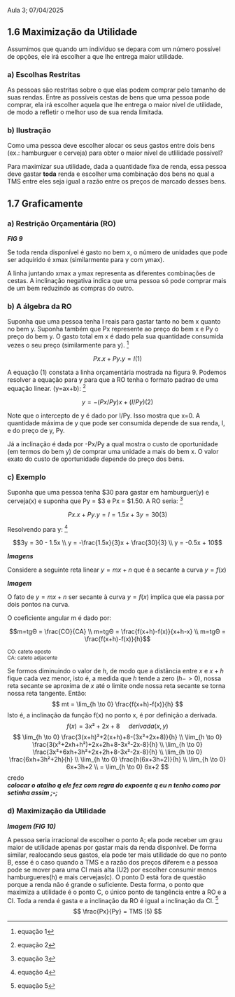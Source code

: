 Aula 3; 07/04/2025

## 1.6 Maximização da Utilidade
Assumimos que quando um indivíduo se depara com um número possível de opções, ele irá escolher a que lhe entrega maior utilidade.

### a) Escolhas Restritas
As pessoas são restritas sobre o que elas podem comprar pelo tamanho de suas rendas. Entre as possíveis cestas de bens que uma pessoa pode comprar, ela irá escolher aquela que lhe entrega o maior nível de utilidade, de modo a refletir o melhor uso de sua renda limitada.

### b) Ilustração
Como uma pessoa deve escolher alocar os seus gastos entre dois bens (ex.: hamburguer e cerveja) para obter o maior nível de utlilidade possível?

Para maximizar sua utilidade, dada a quantidade fixa de renda, essa pessoa deve gastar **toda** renda e escolher uma combinação dos bens no qual a TMS entre eles seja igual a razão entre os preços de marcado desses bens.

## 1.7 Graficamente
### a) Restrição Orçamentária (RO)

***FIG 9***

Se toda renda disponível é gasto no bem x, o número de unidades que pode ser adquirido é xmax (similarmente para y com ymax).

A linha juntando xmax a ymax representa as diferentes combinações de cestas. A inclinação negativa indica que uma pessoa só pode comprar mais de um bem reduzindo as compras do outro.

### b) A álgebra da RO
Suponha que uma pessoa tenha I reais para gastar tanto no bem x quanto no bem y. Suponha também que Px represente ao preço do bem x e Py o preço do bem y. O gasto total em x é dado pela sua quantidade consumida vezes o seu preço (similarmente para y). [^1]
```math
Px.x + Py.y = I (1)
```
A equação (1) constata a linha orçamentária mostrada na figura 9. Podemos resolver a equação para y para que a RO tenha o formato padrao de uma equação linear.
(y=ax+b): [^2]
```math
y=-(Px/Py)x+(I/Py) (2)
```
Note que o intercepto de y é dado por I/Py. Isso mostra que x=0. A quantidade máxima de y que pode ser consumida depende de sua renda, I, e do preço de y, Py.

Já a inclinação é dada por -Px/Py a qual mostra o custo de oportunidade (em termos do bem y) de comprar uma unidade a mais do bem x. O valor exato do custo de oportunidade depende do preço dos bens.

### c) Exemplo
Suponha que uma pessoa tenha $30 para gastar em hamburguer(y) e cerveja(x) e suponha que Py = $3 e Px = $1.50. A RO seria: [^3]

```math
Px.x + Py.y = I = 1.5x+3y=30 (3)
```
Resolvendo para y: [^4]

```math
3y = 30 - 1.5x
\\
y = -\frac{1.5x}{3}x + \frac{30}{3}
\\
y = -0.5x + 10
```

***Imagens***

Considere a seguinte reta linear $y=mx+n$ que é a secante a curva $y=f(x)$

***Imagem***

O fato de $y=mx+n$ ser secante à curva $y=f(x)$ implica que ela passa por dois pontos na curva.

O coeficiente angular m é dado por:
```math
m=tgΘ = \frac{CO}{CA}
\\
m=tgΘ = \frac{f(x+h)-f(x)}{x+h-x}
\\
m=tgΘ = \frac{f(x+h)-f(x)}{h}
```
<sup>CO: cateto oposto</sup><br>
<sup>CA: cateto adjacente</sup>

Se formos diminuindo o valor de $h$, de modo que a distância entre $x$ e $x+h$ fique cada vez menor, isto é, a medida que $h$ tende a zero ($h->0$), nossa reta secante se aproxima de $x$ até o limite onde nossa reta secante se torna nossa reta tangente. Então:
$$
mt = \lim_{h \to 0} \frac{f(x+h)-f(x)}{h}
$$
Isto é, a inclinação da função f(x) no ponto x, é por definição a derivada.
$$f(x) = 3x² + 2x + 8 \ \ \ \ \ derivada(x,y)$$
$$
\lim_{h \to 0} \frac{3(x+h)²+2(x+h)+8-(3x²+2x+8)}{h}
\\
\lim_{h \to 0} \frac{3(x²+2xh+h²)+2x+2h+8-3x²-2x-8}{h}
\\
\lim_{h \to 0} \frac{3x²+6xh+3h²+2x+2h+8-3x²-2x-8}{h}
\\
\lim_{h \to 0} \frac{6xh+3h²+2h}{h}
\\
\lim_{h \to 0} \frac{h(6x+3h+2)}{h}
\\
\lim_{h \to 0} 6x+3h+2
\\
= \lim_{h \to 0} 6x+2
$$
credo                                                         
***colocar o atalho q ele fez com regra do expoente q eu n tenho como por setinha assim ;-;***

### d) Maximização da Utilidade

***Imagem (FIG 10)***

A pessoa seria irracional de escolher o ponto A; ela pode receber um grau maior de utilidade apenas por gastar mais da renda disponível. De forma similar, realocando seus gastos, ela pode ter mais utilidade do que no ponto B, esse é o caso quando a TMS e a razão dos preços diferem e a pessoa pode se mover para uma CI mais alta (U2) por escolher consumir menos hamburgueres(h) e mais cervejas(c). O ponto D está fora de questão porque a renda não é grande o suficiente. Desta forma, o ponto que maximiza a utilidade é o ponto C, o único ponto de tangência entre a RO e a CI.
Toda a renda é gasta e a inclinação da RO é igual a inclinação da CI. [^5]
$$
\frac{Px}{Py} = TMS (5)
$$

[^1]: equação 1
[^2]: equação 2
[^3]: equação 3
[^4]: equação 4
[^5]: equação 5